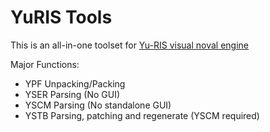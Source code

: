 # YuRIS Tools
This is an all-in-one toolset for [Yu-RIS visual noval engine](http://yu-ris.net/)

Major Functions:
* YPF Unpacking/Packing
* YSER Parsing (No GUI)
* YSCM Parsing (No standalone GUI)
* YSTB Parsing, patching and regenerate (YSCM required)
